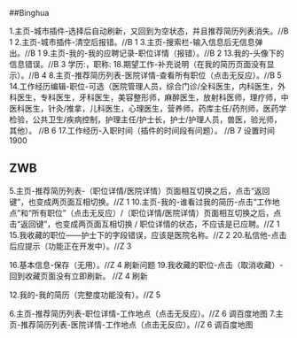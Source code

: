 ##Binghua

1.主页-城市插件-选择后自动刷新，又回到为空状态，并且推荐简历列表消失。//B 1
2.主页-城市插件-清空后报错。//B 1
3.主页-搜索栏-输入信息后无信息弹出。//B 1
9.主页-我的-我的应聘记录-职位详情（报错）。//B 2
13.我的-头像下的信息错误。//B 3 学历:，职称:
18.期望工作-补充说明（在我的简历页面没有显示）。//B 4
8.主页-推荐简历列表-医院详情-查看所有职位（点击无反应）。//B 5
14.工作经历编辑-职位-可选（医院管理人员，综合门诊/全科医生，内科医生，外科医生，专科医生，牙科医生，美容整形师，麻醉医生，放射科医师，理疗师，中医科医生，针灸/推拿，儿科医生，心理医生，营养师，药库主任/药剂师，医药学检验，公共卫生/疾病控制，护理主任/护士长，护士/护理人员，兽医，验光师，其他）。 //B 6
17.工作经历-入职时间（插件的时间段有问题）。 //B 7 设置时间1900

## ZWB
5.主页-推荐简历列表-（职位详情/医院详情）页面相互切换之后，点击“返回键”，也变成两页面互相切换。//Z 1
10.主页-我的-谁看过我的简历-点击“工作地点”和“所有职位”（点击无反应）/（职位详情/医院详情）页面相互切换之后，点击“返回键”，也变成两页面互相切换 / 职位详情的状态，不应该是已应聘。//Z 1
15.我收藏的职位——护士下的字段错误，应该是医院名称。//Z 2
20.私信他-点击后应提示（功能正在开发中）。//Z 3

16.基本信息-保存（无用）。//Z 4 刷新问题
19.我收藏的职位-点击（取消收藏）-回到收藏页面没有立即刷新。 //Z 4 刷新


12.我的-我的简历（完整度功能没有）。//Z 5

6.主页-推荐简历列表-职位详情-工作地点（点击无反应）。//Z 6 调百度地图
7.主页-推荐简历列表-医院详情-工作地点（点击无反应）。//Z 6 调百度地图
